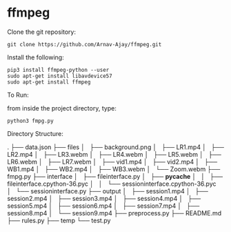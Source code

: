 # ffmpeg

Clone the git repository:

	git clone https://github.com/Arnav-Ajay/ffmpeg.git

Install the following:

	pip3 install ffmpeg-python --user
	sudo apt-get install libavdevice57
	sudo apt-get install ffmpeg

To Run:

from inside the project directory, type:
		
	python3 fmpg.py

Directory Structure:

.
├── data.json
├── files
│   ├── background.png
│   ├── LR1.mp4
│   ├── LR2.mp4
│   ├── LR3.webm
│   ├── LR4.webm
│   ├── LR5.webm
│   ├── LR6.webm
│   ├── LR7.webm
│   ├── vid1.mp4
│   ├── vid2.mp4
│   ├── WB1.mp4
│   ├── WB2.mp4
│   ├── WB3.webm
│   └── Zoom.webm
├── fmpg.py
├── interface
│   ├── fileinterface.py
│   ├── __pycache__
│   │   ├── fileinterface.cpython-36.pyc
│   │   └── sessioninterface.cpython-36.pyc
│   └── sessioninterface.py
├── output
│   ├── session1.mp4
│   ├── session2.mp4
│   ├── session3.mp4
│   ├── session4.mp4
│   ├── session5.mp4
│   ├── session6.mp4
│   ├── session7.mp4
│   ├── session8.mp4
│   └── session9.mp4
├── preprocess.py
├── README.md
├── rules.py
├── temp
└── test.py
